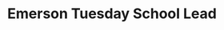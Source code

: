 ---
name: "Robert Tran"
group: "general board"
title: "Emerson Tuesday School Lead"
pronouns: "he/him"
img: "rtran.jpg"
graduating_year: 2023
github: "roberttran1"

positions:
  - year: 2021-2022
    title: Emerson Tuesday School Lead
---